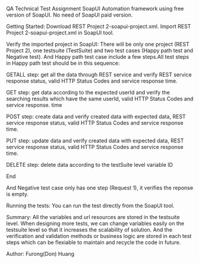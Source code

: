QA Technical Test Assignment
SoapUI Automation framework using free version of SoapUI. No need of SoapUI paid version.


Getting Started:
Download REST Project 2-soapui-project.xml. 
Import REST Project 2-soapui-project.xml in SoapUI tool.


Verify the imported project in SoapUI:
There will be only one project (REST Project 2), one testsuite (TestSuite) and two test cases (Happy path test and Negative test). And Happy path test case include a few steps.All test steps in Happy path test should be in this sequence:


GETALL step: get all the data through REST service and verify REST service response status, valid HTTP Status Codes and service response time.

GET step: get data according to the expected userId and verify the searching results which have the same userId, valid HTTP Status Codes and service response. time

POST step: create data and verify created data with expected data, REST service response status, valid HTTP Status Codes and service response time.

PUT step: update data and verify created data with expected data, REST service response status, valid HTTP Status Codes and service response time.

DELETE step: delete data according to the testSuite level variable ID

End

And Negative test case only has one step (Request 1), it verifies the reponse is empty.


Running the tests:
You can run the test directly from the SoapUI tool.


Summary:
All the variables and url resources are stored in the testsuite level. When designing more tests, we can change variables easily on the testsuite level so that it increases the scalability of solution. And the verification and validation methods or business logic are stored in each test steps which can be flexiable to maintain and recycle the code in future.

Author:
Furong(Don) Huang
